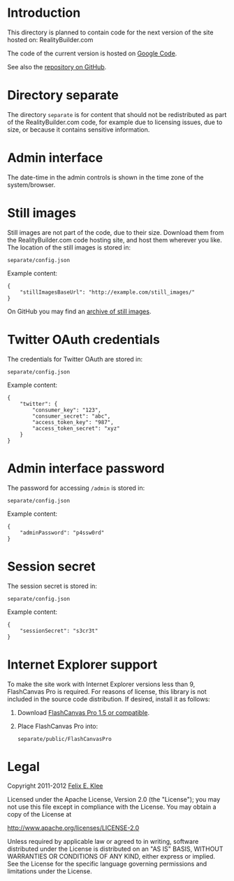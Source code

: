 Introduction
============

This directory is planned to contain code for the next version of the site
hosted on: RealityBuilder.com

The code of the current version is hosted on [Google Code][1].

See also the [repository on GitHub][2].


Directory separate
==================

The directory `separate` is for content that should not be redistributed as
part of the RealityBuilder.com code, for example due to licensing issues, due
to size, or because it contains sensitive information.


Admin interface
===============

The date-time in the admin controls is shown in the time zone of the
system/browser.


Still images
============

Still images are not part of the code, due to their size. Download them from
the RealityBuilder.com code hosting site, and host them wherever you like. The
location of the still images is stored in:

    separate/config.json

Example content:

    {
        "stillImagesBaseUrl": "http://example.com/still_images/"
    }

On GitHub you may find an [archive of still images][3].


Twitter OAuth credentials
=========================

The credentials for Twitter OAuth are stored in:

    separate/config.json

Example content:

    {
        "twitter": {
            "consumer_key": "123",
            "consumer_secret": "abc",
            "access_token_key": "987",
            "access_token_secret": "xyz"
        }
    }


Admin interface password
========================

The password for accessing `/admin` is stored in:

    separate/config.json

Example content:

    {
        "adminPassword": "p4ssw0rd"
    }


Session secret
==============

The session secret is stored in:

    separate/config.json

Example content:

    {
        "sessionSecret": "s3cr3t"
    }


Internet Explorer support
=========================

To make the site work with Internet Explorer versions less than 9, FlashCanvas
Pro is required. For reasons of license, this library is not included in the
source code distribution. If desired, install it as follows:

 1. Download [FlashCanvas Pro 1.5 or compatible][4].

 2. Place FlashCanvas Pro into:

        separate/public/FlashCanvasPro


Legal
=====

Copyright 2011-2012 [Felix E. Klee][5]

Licensed under the Apache License, Version 2.0 (the "License"); you may not use
this file except in compliance with the License. You may obtain a copy of the
License at

<http://www.apache.org/licenses/LICENSE-2.0>

Unless required by applicable law or agreed to in writing, software distributed
under the License is distributed on an "AS IS" BASIS, WITHOUT WARRANTIES OR
CONDITIONS OF ANY KIND, either express or implied. See the License for the
specific language governing permissions and limitations under the License.


[1]: http://code.google.com/p/realitybuildercom
[2]: https://github.com/feklee/realitybuilder.com
[3]: https://github.com/downloads/feklee/realitybuilder.com/still_images.zip
[4]: http://flashcanvas.net/
[5]: mailto:felix.klee@inka.de
